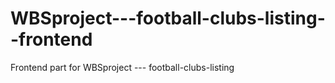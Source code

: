 # WBSproject---football-clubs-listing--frontend
Frontend part for WBSproject --- football-clubs-listing
